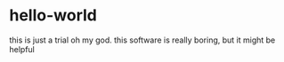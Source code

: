 # hello-world
this is just a trial
oh my god. this software is really boring, but it might be helpful
